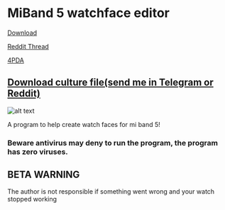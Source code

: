 # MiBand 5 watchface editor

[Download](https://github.com/Johnson070/MiBand-5-watchface-editor/releases/)

[Reddit Thread](https://www.reddit.com/r/miband/comments/m1xooo/hello_i_created_watchface_gui_editor_for_mi_band_5/?sort=new)

[4PDA](https://4pda.ru/forum/index.php?showtopic=1019687)

## [Download culture file(send me in Telegram or Reddit)](https://github.com/Johnson070/MiBand-5-watchface-editor/blob/main/Culture.xlsx?raw=true)

![alt text](https://raw.githubusercontent.com/Johnson070/MiBand-5-watchface-editor/main/Preview.png)

A program to help create watch faces for mi band 5!

### Beware antivirus may deny to run the program, the program has zero viruses.
 
## BETA WARNING

The author is not responsible if something went wrong and your watch stopped working
